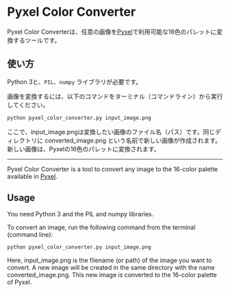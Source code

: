 # Pyxel Color Converter

Pyxel Color Converterは、任意の画像を[Pyxel](https://github.com/kitao/pyxel)で利用可能な16色のパレットに変換するツールです。

## 使い方

Python 3と、`PIL`、`numpy` ライブラリが必要です。

画像を変換するには、以下のコマンドをターミナル（コマンドライン）から実行してください。

```bash
python pyxel_color_converter.py input_image.png
```
ここで、input_image.pngは変換したい画像のファイル名（パス）です。同じディレクトリに converted_image.png という名前で新しい画像が作成されます。新しい画像は、Pyxelの16色のパレットに変換されます。

---
Pyxel Color Converter is a tool to convert any image to the 16-color palette available in [Pyxel](https://github.com/kitao/pyxel).

## Usage
You need Python 3 and the PIL and numpy libraries.

To convert an image, run the following command from the terminal (command line):

```bash
python pyxel_color_converter.py input_image.png
```
Here, input_image.png is the filename (or path) of the image you want to convert. A new image will be created in the same directory with the name converted_image.png. This new image is converted to the 16-color palette of Pyxel.
